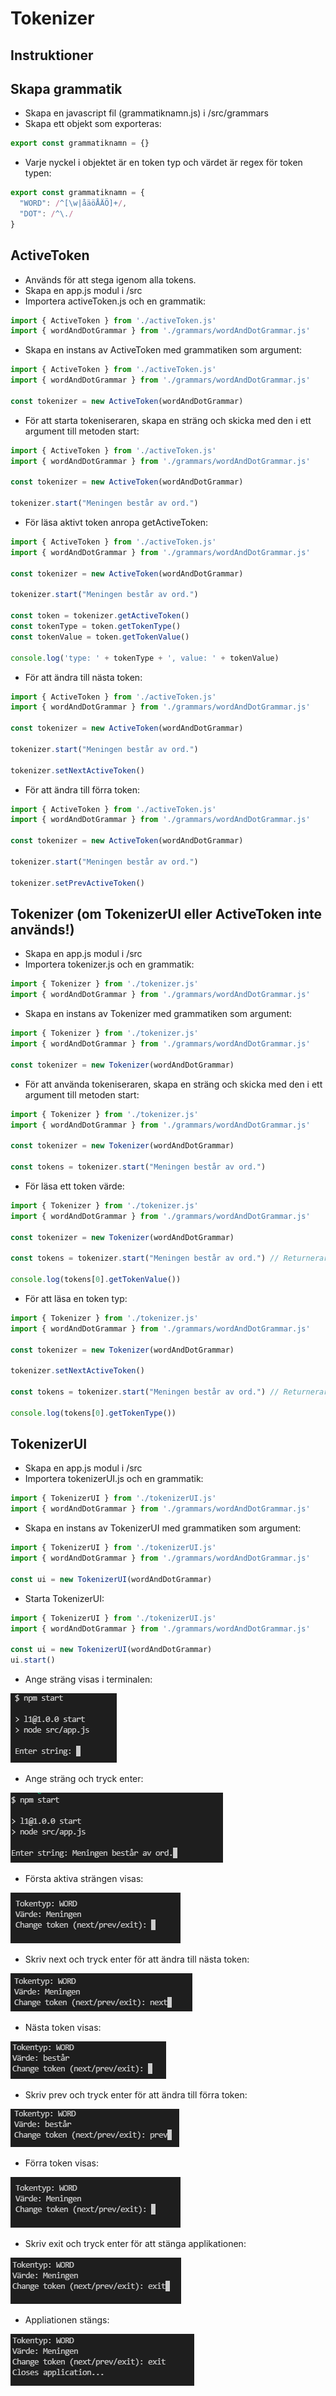 # Tokenizer

## Instruktioner

## Skapa grammatik
* Skapa en javascript fil (grammatiknamn.js) i /src/grammars
* Skapa ett objekt som exporteras:
```javascript
export const grammatiknamn = {}
```
* Varje nyckel i objektet är en token typ och värdet är regex för token typen:
```javascript
export const grammatiknamn = {
  "WORD": /^[\w|åäöÅÄÖ]+/,
  "DOT": /^\./
}
```

## ActiveToken
* Används för att stega igenom alla tokens.
* Skapa en app.js modul i /src
* Importera activeToken.js och en grammatik:
```javascript
import { ActiveToken } from './activeToken.js'
import { wordAndDotGrammar } from './grammars/wordAndDotGrammar.js'
```
* Skapa en instans av ActiveToken med grammatiken som argument:
```javascript
import { ActiveToken } from './activeToken.js'
import { wordAndDotGrammar } from './grammars/wordAndDotGrammar.js'

const tokenizer = new ActiveToken(wordAndDotGrammar)
```
* För att starta tokeniseraren, skapa en sträng och skicka med den i ett argument till metoden start:
```javascript
import { ActiveToken } from './activeToken.js'
import { wordAndDotGrammar } from './grammars/wordAndDotGrammar.js'

const tokenizer = new ActiveToken(wordAndDotGrammar)

tokenizer.start("Meningen består av ord.")
```
* För läsa aktivt token anropa getActiveToken:
```javascript
import { ActiveToken } from './activeToken.js'
import { wordAndDotGrammar } from './grammars/wordAndDotGrammar.js'

const tokenizer = new ActiveToken(wordAndDotGrammar)

tokenizer.start("Meningen består av ord.")

const token = tokenizer.getActiveToken()
const tokenType = token.getTokenType()
const tokenValue = token.getTokenValue()

console.log('type: ' + tokenType + ', value: ' + tokenValue)
```
* För att ändra till nästa token:
```javascript
import { ActiveToken } from './activeToken.js'
import { wordAndDotGrammar } from './grammars/wordAndDotGrammar.js'

const tokenizer = new ActiveToken(wordAndDotGrammar)

tokenizer.start("Meningen består av ord.")

tokenizer.setNextActiveToken()
```
* För att ändra till förra token:
```javascript
import { ActiveToken } from './activeToken.js'
import { wordAndDotGrammar } from './grammars/wordAndDotGrammar.js'

const tokenizer = new ActiveToken(wordAndDotGrammar)

tokenizer.start("Meningen består av ord.")

tokenizer.setPrevActiveToken()
```


## Tokenizer (om TokenizerUI eller ActiveToken inte används!)
* Skapa en app.js modul i /src
* Importera tokenizer.js och en grammatik:
```javascript
import { Tokenizer } from './tokenizer.js'
import { wordAndDotGrammar } from './grammars/wordAndDotGrammar.js'
```
* Skapa en instans av Tokenizer med grammatiken som argument:
```javascript
import { Tokenizer } from './tokenizer.js'
import { wordAndDotGrammar } from './grammars/wordAndDotGrammar.js'

const tokenizer = new Tokenizer(wordAndDotGrammar)
```
* För att använda tokeniseraren, skapa en sträng och skicka med den i ett argument till metoden start:
```javascript
import { Tokenizer } from './tokenizer.js'
import { wordAndDotGrammar } from './grammars/wordAndDotGrammar.js'

const tokenizer = new Tokenizer(wordAndDotGrammar)

const tokens = tokenizer.start("Meningen består av ord.")
```
* För läsa ett token värde:
```javascript
import { Tokenizer } from './tokenizer.js'
import { wordAndDotGrammar } from './grammars/wordAndDotGrammar.js'

const tokenizer = new Tokenizer(wordAndDotGrammar)

const tokens = tokenizer.start("Meningen består av ord.") // Returnerar array med tokens

console.log(tokens[0].getTokenValue())
```
* För att läsa en token typ:
```javascript
import { Tokenizer } from './tokenizer.js'
import { wordAndDotGrammar } from './grammars/wordAndDotGrammar.js'

const tokenizer = new Tokenizer(wordAndDotGrammar)

tokenizer.setNextActiveToken()

const tokens = tokenizer.start("Meningen består av ord.") // Returnerar array med tokens

console.log(tokens[0].getTokenType())
```

## TokenizerUI
* Skapa en app.js modul i /src
* Importera tokenizerUI.js och en grammatik:
```javascript
import { TokenizerUI } from './tokenizerUI.js'
import { wordAndDotGrammar } from './grammars/wordAndDotGrammar.js'
```
* Skapa en instans av TokenizerUI med grammatiken som argument:
```javascript
import { TokenizerUI } from './tokenizerUI.js'
import { wordAndDotGrammar } from './grammars/wordAndDotGrammar.js'

const ui = new TokenizerUI(wordAndDotGrammar)

```
* Starta TokenizerUI:
```javascript
import { TokenizerUI } from './tokenizerUI.js'
import { wordAndDotGrammar } from './grammars/wordAndDotGrammar.js'

const ui = new TokenizerUI(wordAndDotGrammar)
ui.start()
```
* Ange sträng visas i terminalen:

![Ange sträng](./img/enter-string.PNG)
* Ange sträng och tryck enter:

![Ange sträng](./img/enter-string2.PNG)
* Första aktiva strängen visas:

![Ange sträng](./img/loaded.PNG)
* Skriv next och tryck enter för att ändra till nästa token:

![Ange sträng](./img/next1.PNG)
* Nästa token visas:

![Ange sträng](./img/next2.PNG)
* Skriv prev och tryck enter för att ändra till förra token:

![Ange sträng](./img/prev1.PNG)
* Förra token visas:

![Ange sträng](./img/loaded.PNG)
* Skriv exit och tryck enter för att stänga applikationen:

![Ange sträng](./img/exit1.PNG)
* Appliationen stängs:

![Ange sträng](./img/exit2.PNG)
